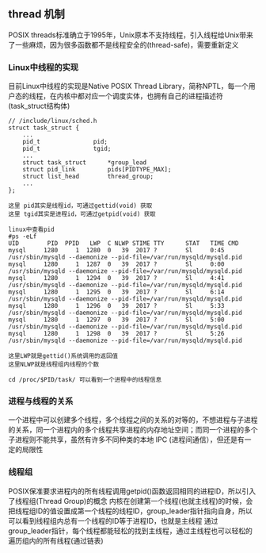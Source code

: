 ## thread 机制
POSIX threads标准确立于1995年，Unix原本不支持线程，引入线程给Unix带来了一些麻烦，因为很多函数都不是线程安全的(thread-safe)，需要重新定义

### Linux中线程的实现
目前Linux中线程的实现是Native POSIX Thread Library，简称NPTL，每一个用户态的线程，在内核中都对应一个调度实体，也拥有自己的进程描述符(task_struct结构体)
```
// /include/linux/sched.h
struct task_struct {
    ...
	pid_t				pid;
	pid_t				tgid;
    ...
    struct task_struct		*group_lead
    struct pid_link			pids[PIDTYPE_MAX];
	struct list_head		thread_group;
    ...
};

这里 pid其实是线程id，可通过gettid(void) 获取
这里 tgid其实是进程id，可通过getpid(void) 获取

linux中查看pid
#ps -eLf
UID        PID  PPID   LWP  C NLWP STIME TTY      STAT   TIME CMD
mysql     1280     1  1280  0   39  2017 ?        Sl     0:45 /usr/sbin/mysqld --daemonize --pid-file=/var/run/mysqld/mysqld.pid
mysql     1280     1  1287  0   39  2017 ?        Sl     0:00 /usr/sbin/mysqld --daemonize --pid-file=/var/run/mysqld/mysqld.pid
mysql     1280     1  1294  0   39  2017 ?        Sl     4:41 /usr/sbin/mysqld --daemonize --pid-file=/var/run/mysqld/mysqld.pid
mysql     1280     1  1295  0   39  2017 ?        Sl     6:14 /usr/sbin/mysqld --daemonize --pid-file=/var/run/mysqld/mysqld.pid
mysql     1280     1  1296  0   39  2017 ?        Sl     5:33 /usr/sbin/mysqld --daemonize --pid-file=/var/run/mysqld/mysqld.pid
mysql     1280     1  1297  0   39  2017 ?        Sl     5:00 /usr/sbin/mysqld --daemonize --pid-file=/var/run/mysqld/mysqld.pid
mysql     1280     1  1298  0   39  2017 ?        Sl     5:26 /usr/sbin/mysqld --daemonize --pid-file=/var/run/mysqld/mysqld.pid

这里LWP就是gettid()系统调用的返回值
这里NLWP就是线程组内线程的个数

cd /proc/$PID/task/ 可以看到一个进程中的线程信息
```

### 进程与线程的关系
一个进程中可以创建多个线程，多个线程之间的关系的对等的，不想进程与子进程的关系，同一个进程内的多个线程共享进程的内存地址空间；而同一个进程的多个子进程则不能共享，虽然有许多不同种类的本地 IPC (进程间通信），但还是有一定的局限性

### 线程组
POSIX保准要求进程内的所有线程调用getpid()函数返回相同的进程ID，所以引入了线程组(Thread Group)的概念
内核在创建第一个线程(也就主线程)的时候，会把线程组ID的值设置成第一个线程的线程ID，group_leader指针指向自身，所以可以看到线程组内总有一个线程的ID等于进程ID，也就是主线程
通过group_leader指针，每个线程都能轻松的找到主线程，通过主线程也可以轻松的遍历组内的所有线程(通过链表)